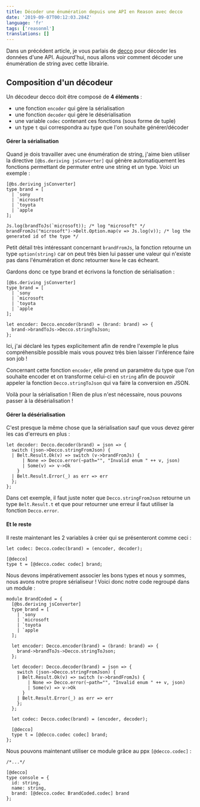 ```yaml
---
title: Décoder une énumération depuis une API en Reason avec decco
date: '2019-09-07T00:12:03.284Z'
language: 'fr'
tags: ['reasonml']
translations: []
---
```


Dans un précédent article, je vous parlais de [decco](https://github.com/ryb73/ppx_decco) pour décoder les données d'une API. Aujourd'hui, nous allons voir comment décoder une énumération de string avec cette librairie.

## Composition d'un décodeur

Un décodeur decco doit être composé de **4 éléments** :

- une fonction `encoder` qui gère la sérialisation
- une fonction `decoder` qui gère le désérialisation
- une variable `codec` contenant ces fonctions (sous forme de tuple)
- un type `t` qui correspondra au type que l'on souhaite générer/décoder

#### Gérer la sérialisation

Quand je dois travailler avec une énumération de string, j'aime bien utiliser la directive `[@bs.deriving jsConverter]` qui génère automatiquement les fonctions permettant de permuter entre une string et un type. Voici un exemple :

```reason
[@bs.deriving jsConverter]
type brand = [
  | `sony
  | `microsoft
  | `toyota
  | `apple
];

Js.log(brandToJs(`microsoft)); /* log "microsoft" */
brandFromJs("microsoft")->Belt.Option.map(v => Js.log(v)); /* log the generated id of the type */
```

Petit détail très intéressant concernant `brandFromJs`, la fonction retourne un type `option(string)` car on peut très bien lui passer une valeur qui n'existe pas dans l'énumération et donc retourner `None` le cas écheant.

Gardons donc ce type brand et écrivons la fonction de sérialisation :

```reason
[@bs.deriving jsConverter]
type brand = [
  | `sony
  | `microsoft
  | `toyota
  | `apple
];

let encoder: Decco.encoder(brand) = (brand: brand) => {
  brand->brandToJs->Decco.stringToJson;
};
```

Ici, j'ai déclaré les types explicitement afin de rendre l'exemple le plus compréhensible possible mais vous pouvez très bien laisser l'inférence faire son job !

Concernant cette fonction `encoder`, elle prend un paramètre du type que l'on souhaite encoder et on transforme celui-ci en `string` afin de pouvoir appeler la fonction `Decco.stringToJson` qui va faire la conversion en JSON.

Voilà pour la sérialisation ! Rien de plus n'est nécessaire, nous pouvons passer à la désérialisation !

#### Gérer la désérialisation

C'est presque la même chose que la sérialisation sauf que vous devez gérer les cas d'erreurs en plus :

```reason
let decoder: Decco.decoder(brand) = json => {
  switch (json->Decco.stringFromJson) {
  | Belt.Result.Ok(v) => switch (v->brandFromJs) {
      | None => Decco.error(~path="", "Invalid enum " ++ v, json)
      | Some(v) => v->Ok
    }
  | Belt.Result.Error(_) as err => err
  };
};
```

Dans cet exemple, il faut juste noter que `Decco.stringFromJson` retourne un type `Belt.Result.t` et que pour retourner une erreur il faut utiliser la fonction `Decco.error`.

#### Et le reste

Il reste maintenant les 2 variables à créer qui se présenteront comme ceci :

```reason
let codec: Decco.codec(brand) = (encoder, decoder);

[@decco]
type t = [@decco.codec codec] brand;
```

Nous devons impérativement associer les bons types et nous y sommes, nous avons notre propre sérialiseur ! Voici donc notre code regroupé dans un module :

```reason
module BrandCoded = {
  [@bs.deriving jsConverter]
  type brand = [
    | `sony
    | `microsoft
    | `toyota
    | `apple
  ];

  let encoder: Decco.encoder(brand) = (brand: brand) => {
    brand->brandToJs->Decco.stringToJson;
  };

  let decoder: Decco.decoder(brand) = json => {
    switch (json->Decco.stringFromJson) {
    | Belt.Result.Ok(v) => switch (v->brandFromJs) {
        | None => Decco.error(~path="", "Invalid enum " ++ v, json)
        | Some(v) => v->Ok
      }
    | Belt.Result.Error(_) as err => err
    };
  };

  let codec: Decco.codec(brand) = (encoder, decoder);

  [@decco]
  type t = [@decco.codec codec] brand;
};
```

Nous pouvons maintenant utiliser ce module grâce au ppx `[@decco.codec]` :

```reason
/*...*/

[@decco]
type console = {
  id: string,
  name: string,
  brand: [@decco.codec BrandCoded.codec] brand
};
```
